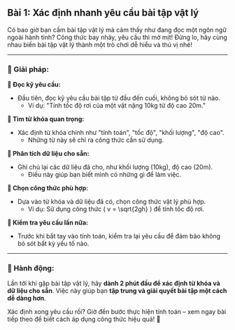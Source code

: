 ## Bài 1: Xác định nhanh yêu cầu bài tập vật lý

Có bao giờ bạn cầm bài tập vật lý mà cảm thấy như đang đọc một ngôn ngữ ngoài hành tinh? Công thức bay nhảy, yêu cầu thì mờ mịt! Đừng lo, hãy cùng nhau biến bài tập vật lý thành một trò chơi dễ hiểu và thú vị nhé!

---

### 📌 Giải pháp:

**🔹 Đọc kỹ yêu cầu:**
- Đầu tiên, đọc kỹ yêu cầu bài tập từ đầu đến cuối, không bỏ sót từ nào.
  - Ví dụ: "Tính tốc độ rơi của một vật nặng 10kg từ độ cao 20m."

**🔹 Tìm từ khóa quan trọng:**
- Xác định từ khóa chính như "tính toán", "tốc độ", "khối lượng", "độ cao".
  - Những từ này sẽ chỉ ra công thức cần sử dụng.

**🔹 Phân tích dữ liệu cho sẵn:**
- Ghi chú lại các dữ liệu đã cho, như khối lượng (10kg), độ cao (20m).
  - Điều này giúp bạn biết mình có những gì để làm việc.

**🔹 Chọn công thức phù hợp:**
- Dựa vào từ khóa và dữ liệu đã có, chọn công thức vật lý phù hợp.
  - Ví dụ: Sử dụng công thức \( v = \sqrt{2gh} \) để tính tốc độ rơi.

**🔹 Kiểm tra yêu cầu lần nữa:**
- Trước khi bắt tay vào tính toán, kiểm tra lại yêu cầu để đảm bảo không bỏ sót bất kỳ yếu tố nào.

---

### 🚀 Hành động:

Lần tới khi gặp bài tập vật lý, hãy **dành 2 phút đầu để xác định từ khóa và dữ liệu cho sẵn**. Việc này giúp bạn **tập trung và giải quyết bài tập một cách dễ dàng hơn**.

Xác định xong yêu cầu rồi? Giờ đến bước thực hiện tính toán – xem ngay bài tiếp theo để biết cách áp dụng công thức hiệu quả! 🚀